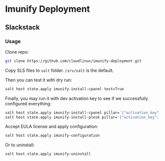 # Imunify Deployment

## Slackstack

### Usage

Clone repo:

```sh
git clone https://github.com/cloudlinux/imunify-deployment.git
```

Copy SLS files to `salt` folder. `/srv/salt` is the default.

Then you can test it with dry run:

```sh
salt host state.apply imunify-install-cpanel test=True
```

Finally, you may run it with dev activation key to see if we successfully configured everything:

```sh
salt host state.apply imunify-install-cpanel pillar='{"activation_key": "<KEY>"}' # for cpanel
salt host state.apply imunify-install-plesk pillar='{"activation_key": "<KEY>", "plesk_license_key": "<PLESK_KEY>"}' # for plesk
```

Accept EULA license and apply configuration:

```sh
salt host state.apply imunify-configuration
```

Or to uninstall:

```sh
salt host state.apply imunify-uninstall
```
